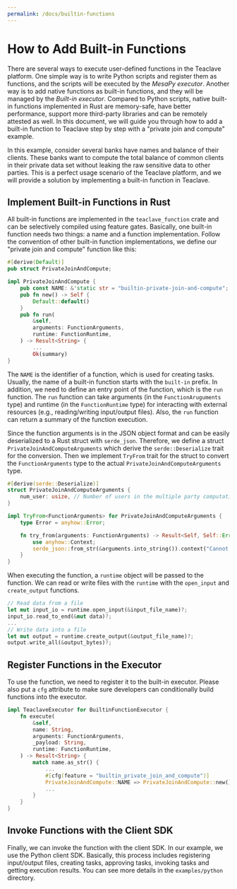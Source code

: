 ```yaml
---
permalink: /docs/builtin-functions
---
```


# How to Add Built-in Functions

There are several ways to execute user-defined functions in the Teaclave
platform. One simple way is to write Python scripts and register them as functions,
and the scripts will be executed by the *MesaPy executor*. Another way is to add native
functions as built-in functions, and they will be managed by the *Built-in executor*.
Compared to Python scripts, native built-in functions implemented in Rust are
memory-safe, have better performance, support more third-party libraries and
can be remotely attested as well. In this document, we will guide you through
how to add a built-in function to Teaclave step by step with a "private join and
compute" example.

In this example, consider several banks have names and balance of their clients.
These banks want to compute the total balance of common clients in their private
data set without leaking the raw sensitive data to other parties. This is
a perfect usage scenario of the Teaclave platform, and we will provide a
solution by implementing a built-in function in Teaclave.

## Implement Built-in Functions in Rust

All built-in functions are implemented in the `teaclave_function` crate and can
be selectively compiled using feature gates. Basically, one built-in function
needs two things: a name and a function implementation. Follow the convention of
other built-in function implementations, we define our "private join and
compute" function like this:

```rust
#[derive(Default)]
pub struct PrivateJoinAndCompute;

impl PrivateJoinAndCompute {
    pub const NAME: &'static str = "builtin-private-join-and-compute";
    pub fn new() -> Self {
        Default::default()
    }
    pub fn run(
        &self,
        arguments: FunctionArguments,
        runtime: FunctionRuntime,
    ) -> Result<String> {
        ...
        Ok(summary)
}
```

The `NAME` is the identifier of a function, which is used for creating tasks.
Usually, the name of a built-in function starts with the `built-in` prefix. In
addition, we need to define an entry point of the function, which is the `run`
function. The `run` function can take arguments (in the `FunctionAruguments`
type) and runtime (in the `FunctionRuntime` type) for interacting with external
resources (e.g., reading/writing input/output files). Also, the `run` function
can return a summary of the function execution.

Since the function arguments is in the JSON object format and can be easily
deserialized to a Rust struct with `serde_json`. Therefore, we define a struct
`PrivateJoinAndComputeArguments` which derive the `serde::Deserialize` trait for
the conversion. Then we implement `TryFrom` trait for the struct to convert the
`FunctionArguments` type to the actual `PrivateJoinAndComputeArguments` type.

```rust
#[derive(serde::Deserialize)]
struct PrivateJoinAndComputeArguments {
    num_user: usize, // Number of users in the multiple party computation
}

impl TryFrom<FunctionArguments> for PrivateJoinAndComputeArguments {
    type Error = anyhow::Error;

    fn try_from(arguments: FunctionArguments) -> Result<Self, Self::Error> {
        use anyhow::Context;
        serde_json::from_str(&arguments.into_string()).context("Cannot deserialize arguments")
    }
}

```

When executing the function, a `runtime` object will be passed to the function.
We can read or write files with the `runtime` with the `open_input` and
`create_output` functions.


```rust
// Read data from a file
let mut input_io = runtime.open_input(&input_file_name)?;
input_io.read_to_end(&mut data)?;
...
// Write data into a file
let mut output = runtime.create_output(&output_file_name)?;
output.write_all(&output_bytes)?;
```

## Register Functions in the Executor

To use the function, we need to register it to the built-in executor. Please also
put a `cfg` attribute to make sure developers can conditionally build functions
into the executor.

``` rust
impl TeaclaveExecutor for BuiltinFunctionExecutor {
    fn execute(
        &self,
        name: String,
        arguments: FunctionArguments,
        _payload: String,
        runtime: FunctionRuntime,
    ) -> Result<String> {
        match name.as_str() {
            ...
            #[cfg(feature = "builtin_private_join_and_compute")]
            PrivateJoinAndCompute::NAME => PrivateJoinAndCompute::new().run(arguments, runtime),
            ...
        }
    }
}
```

## Invoke Functions with the Client SDK

Finally, we can invoke the function with the client SDK. In our example, we use
the Python client SDK. Basically, this process includes registering input/output
files, creating tasks, approving tasks, invoking tasks and getting execution
results. You can see more details in the `examples/python` directory.
